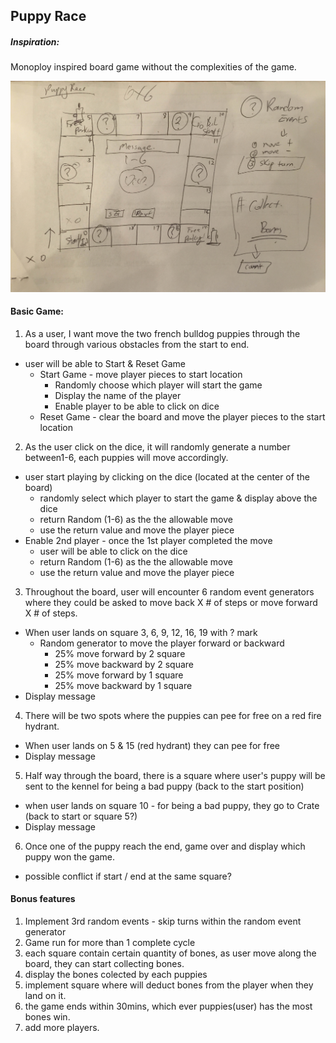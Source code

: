 ## Puppy Race

##### Inspiration:
Monoploy inspired board game without the complexities of the game.  

![](img/Puppy_Race.jpg)

#### Basic Game:

1. As a user, I want move the two french bulldog puppies through the board through various obstacles from the start to end.
  * user will be able to Start & Reset Game
    * Start Game - move player pieces to start location
      * Randomly choose which player will start the game
      * Display the name of the player
      * Enable player to be able to click on dice
    * Reset Game - clear the board and move the player pieces to the start location

2. As the user click on the dice, it will randomly generate a number between1-6, each puppies will move accordingly.
  * user start playing by clicking on the dice (located at the center of the board)
    * randomly select which player to start the game & display above the dice
    * return Random (1-6) as the the allowable move
    * use the return value and move the player piece
  * Enable 2nd player - once the 1st player completed the move
    * user will be able to click on the dice
    * return Random (1-6) as the the allowable move
    * use the return value and move the player piece

3. Throughout the board, user will encounter 6 random event generators where they could be asked to move back X # of steps or move forward X # of steps.
  * When user lands on square 3, 6, 9, 12, 16, 19 with ? mark
    * Random generator to move the player forward or backward
      * 25% move forward by 2 square
      * 25% move backward by 2 square
      * 25% move forward by 1 square
      * 25% move backward by 1 square
  * Display message

4. There will be two spots where the puppies can pee for free on a red fire hydrant.
  * When user lands on 5 & 15 (red hydrant) they can pee for free
  * Display message

5. Half way through the board, there is a square where user's puppy will be sent to the kennel for being a bad puppy (back to the start position)
  * when user lands on square 10 - for being a bad puppy, they go to Crate (back to start or square 5?)
  * Display message

6. Once one of the puppy reach the end, game over and display which puppy won the game.
  * possible conflict if start / end at the same square?

#### Bonus features
1. Implement 3rd random events - skip turns within the random event generator
2. Game run for more than 1 complete cycle
3. each square contain certain quantity of bones, as user move along the board, they can start collecting bones.
4. display the bones colected by each puppies
5. implement square where will deduct bones from the player when they land on it.
6. the game ends within 30mins, which ever puppies(user) has the most bones win.
7. add more players.
